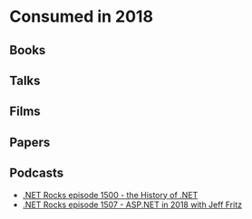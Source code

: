 # Consumed in 2018

## Books

## Talks

## Films

## Papers

## Podcasts

* [.NET Rocks episode 1500 - the History of .NET](https://www.dotnetrocks.com/?show=1500)
* [.NET Rocks episode 1507 - ASP.NET in 2018 with Jeff Fritz](https://www.dotnetrocks.com/?show=1507)


